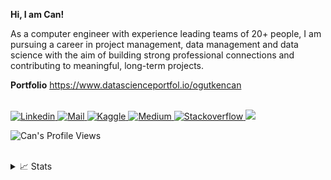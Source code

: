 **Hi, I am Can!**

As a computer engineer with experience leading teams of 20+ people, I am pursuing a career in project management, data management and data science with the aim of building strong professional connections and contributing to meaningful, long-term projects.

**Portfolio**
https://www.datascienceportfol.io/ogutkencan

<a href="https://github.com/ogtknscn">
</a>
<br/>
<a href="https://www.linkedin.com/in/sezai-can-ogutken/">
    <img src="https://img.shields.io/badge/LinkedIn-0077B5?style=for-the-badge&logo=linkedin&logoColor=white" alt="Linkedin">
</a>
<a href="mailto:ogutken.in@gmail.com">
    <img src="https://img.shields.io/badge/Gmail-D14836?style=for-the-badge&logo=gmail&logoColor=white" alt="Mail">
</a>
<a href="https://www.kaggle.com/sezaicantken">
    <img src="https://img.shields.io/badge/Kaggle-20BEFF?style=for-the-badge&logo=Kaggle&logoColor=white" alt="Kaggle">
</a>
<a href="https://medium.com/@caanogutkens">
    <img src="https://img.shields.io/badge/Medium-12100E?style=for-the-badge&logo=medium&logoColor=white`" alt="Medium">
</a>
<a href="https://stackoverflow.com/users/26837236/johngrinding">
    <img src="https://img.shields.io/badge/Stack_Overflow-FE7A16?style=for-the-badge&logo=stack-overflow&logoColor=white" alt="Stackoverflow">
</a>

<a href="https://github.com/ogtknscn">
    <img src="https://github-stats-alpha.vercel.app/api?username=ogtknscn&cc=22272e&tc=37BCF6&ic=fff&bc=0000">
</a>
  
![Can's Profile Views](https://komarev.com/ghpvc/?username=ogtknscn&color=blue)

<br/> 

<details>
<summary>📈 Stats</summary>
<br>
My Github Stats

![](http://github-profile-summary-cards.vercel.app/api/cards/profile-details?username=ogtknscn&theme=dracula) 

![](http://github-profile-summary-cards.vercel.app/api/cards/repos-per-language?username=ogtknscn&theme=dracula) 
![](http://github-profile-summary-cards.vercel.app/api/cards/most-commit-language?username=ogtknscnn&theme=dracula)

</details>
